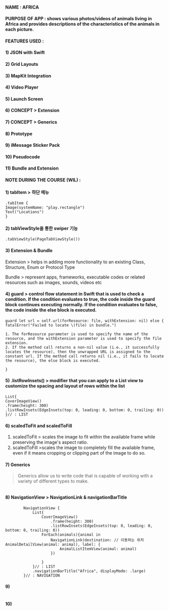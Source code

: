 #### NAME : AFRICA
#### PURPOSE OF APP : shows various photos/videos of animals living in Africa and provides descriptions of the characteristics of the animals in each picture. 

#### FEATURES USED : 
#### 1) JSON with Swift
#### 2) Grid Layouts 
#### 3) MapKit Integration
#### 4) Video Player
#### 5) Launch Screen
#### 6) CONCEPT > Extension
#### 7) CONCEPT > Generics
#### 8) Prototype
#### 9) iMessage Sticker Pack
#### 10) Pseudocode
#### 11) Bundle and Extension

#### NOTE DURING THE COURSE (WIL) : 

#### 1)  tabItem > 하단 메뉴
````      
.tabItem {
Image(systemName: "play.rectangle")
Text("Locations")
}
````      

#### 2)  tabViewStyle을 통한 swiper 기능
````      
.tabViewStyle(PageTabViewStyle())
````      

#### 3)  Extension  & Bundle
Extension > helps in adding more functionality to an existing Class, Structure, Enum or Protocol Type

Bundle > represent apps, frameworks, executable codes or related resources such as images, sounds, videos etc 


#### 4)  guard > control flow statement in Swift that is used to check a condition. If the condition evaluates to true, the code inside the guard block continues executing normally. If the condition evaluates to false, the code inside the else block is executed.

````      
guard let url = self.url(forResource: file, withExtension: nil) else {
fatalError("Failed to locate \(file) in bundle.")

1. The forResource parameter is used to specify the name of the resource, and the withExtension parameter is used to specify the file extension. 
2. If the method call returns a non-nil value (i.e., it successfully locates the resource), then the unwrapped URL is assigned to the constant url. If the method call returns nil (i.e., it fails to locate the resource), the else block is executed.

}
````      
#### 5) .listRowInsets() >  modifier that you can apply to a List view to customize the spacing and layout of rows within the list
````      
List{
CoverImageView()
.frame(height: 300)
.listRowInsets(EdgeInsets(top: 0, leading: 0, bottom: 0, trailing: 0))
}// : LIST
````      
#### 6)  scaledToFit and scaledToFill
1.  scaledToFit > scales the image to fit within the available frame while preserving the image's aspect ratio.
2.  scaledToFill >scales the image to completely fill the available frame, even if it means cropping or clipping part of the image to do so.
    
#### 7)  Generics 
> Generics allow us to write code that is capable of working with a variety of different types to make. 
````      

````      
#### 8)  NavigationView > NavigationLink & navigationBarTitle
````      
        NavigationView {
            List{
                CoverImageView()
                    .frame(height: 300)
                    .listRowInsets(EdgeInsets(top: 0, leading: 0, bottom: 0, trailing: 0))
                ForEach(animals){animal in
                    NavigationLink(destination: // 이동하는 위치 AnimalDetailView(animal: animal), label: {
                        AnimalListItemView(animal: animal)
                    })
                    
                }
            }// : LIST
            .navigationBarTitle("Africa", displayMode: .large)
        }// : NAVIGATION
````      
#### 9)  
````      

````      
#### 10)  
````      

````      
